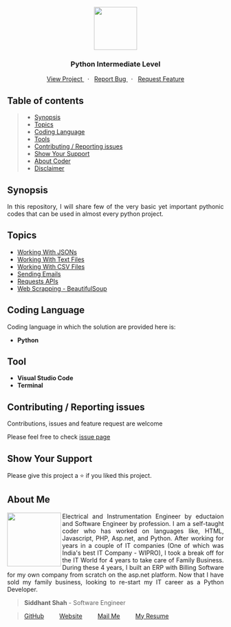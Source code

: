
<p align="center">
    <img src="https://user-images.githubusercontent.com/59141234/71911924-9dc6d680-319a-11ea-9b06-554ea5cb4eb1.png" height="100px" />
</p>
<h3 align="center">
    Python Intermediate Level
</h3>
<p align="center" >
        <a href="https://github.com/siddhantshah1986/Python-Intermediate">
            View Project
        </a>
        &nbsp;&nbsp;·&nbsp;&nbsp;
        <a href="https://github.com/siddhantshah1986/Python-Intermediate/issues">
            Report Bug
        </a>
        &nbsp;&nbsp;·&nbsp;&nbsp;
        <a href="https://github.com/siddhantshah1986/Python-Intermediate/issues">
            Request Feature
        </a>
</p>

<!-- Details of Content -->
## Table of contents

> * [Synopsis](#synopsis)
> * [Topics](#Topics)
> * [Coding Language](#Coding-Language)
> * [Tools](#tool)
> * [Contributing / Reporting issues](#contributing--reporting-issues) 
> * [Show Your Support](#Show-Your-Support)
> * [About Coder](#about-me)
> * [Disclaimer](#Disclaimer)

<!-- Synopsis -->
## Synopsis
<p align="justify">
    In this repository, I will share few of the very basic yet important pythonic codes that can be used in almost every python project.
<p>

<!-- Topics -->
## Topics
- [Working With JSONs](https://github.com/siddhantshah1986/Python-Intermediate/tree/master/Working%20with%20Jsons)
- [Working With Text Files](https://github.com/siddhantshah1986/Python-Intermediate/tree/master/Working%20with%20Text%20Files)
- [Working With CSV Files](https://github.com/siddhantshah1986/Python-Intermediate/tree/master/Working%20with%20CSV%20Files)
- [Sending Emails](https://github.com/siddhantshah1986/Python-Intermediate/tree/master/Sending%20Emails)
- [Requests APIs](https://github.com/siddhantshah1986/Python-Intermediate/tree/master/Requests)
- [Web Scrapping - BeautifulSoup](https://github.com/siddhantshah1986/Python-Intermediate/tree/master/Web%20Scraping%20-%20BeautifulSoup)


<!-- Details of Coding Language -->
## Coding Language
Coding language in which the solution are provided here is:
- **Python**

<!-- Details of Tools used for coding -->
## Tool
- **Visual Studio Code**
- **Terminal**

<!-- Asking for Contributions and Issues -->
## Contributing / Reporting issues
Contributions, issues and feature request are welcome

Please feel free to check [issue page](https://github.com/siddhantshah1986/Python-Intermediate/issues)

<!-- Asking for Supports -->
## Show Your Support
Please give this project a :star: if you liked this project.

<!-- Displaying message about me -->
## About Me

<img align="left" src="https://user-images.githubusercontent.com/59141234/71932585-18f1b200-31c6-11ea-9e2a-50bce063de57.png" width="125px">

<p align="justify">
    Electrical and Instrumentation Engineer by eductaion and Software Engineer by profession. I am a self-taught coder who has worked on languages like, HTML, Javascript, PHP, Asp.net, and Python. After working for years in a couple of IT companies (One of which was India's best IT Company - WIPRO), I took a break off for the IT World for 4 years to take care of Family Business. During these 4 years, I built an ERP with Billing Software for my own company from scratch on the asp.net platform. Now that I have sold my family business, looking to re-start my IT career as a Python Developer.
</p>

> **Siddhant Shah** - Software Engineer

>[GitHub](https://gist.github.com/siddhantshah1986 "Siddhant Git Hub")
&emsp;&emsp;
[Website](https://gist.github.com/siddhantshah1986 "Siddhant Website")
&emsp;&emsp;
[Mail Me](mailto:siddhant.shah.1986@gmail.com "siddhant.shah.1986@gmail.com")
&emsp;&emsp;
[My Resume](mailto:siddhant.shah.1986@gmail.com "siddhant.shah.1986@gmail.com")